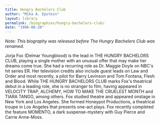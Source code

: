 ```yaml
---
title: Hungry Bachelors Club
author: "Mika A. Epstein"
layout: library
permalink: /biographies/hungry-bachelors-club/
date: "1996-08-20"
---
```

*Note: This biography was released before The Hungry Bachelors Club was renamed.*

Jorja Fox (Delmar Youngblood) is the lead in THE HUNGRY BACHELORS CLUB, playing a single mother with an unusual offer that may make her dreams come true. She had a recurring role as Dr. Maggie Doyle on NBC's hit series ER. Her television credits also include guest leads on Law and Order and most recently, a pilot for Barry Levinson and Tom Fontana, Flesh and Blood. While THE HUNGRY BACHELORS CLUB marks Fox's theatrical debut in a leading role, she is no stranger to film, having appeared in VELOCITY TRAP, ALCHEMY, HOW TO MAKE THE CRUELEST MONTH and TIARA TANGO, among others. Fox studied theatre and appeared onstage in New York and Los Angeles. She formed Honeypot Productions, a theatrical troupe in Los Angeles that presents one-act plays. Fox recently completed the feature MOMENTO, a dark suspense-mystery with Guy Pierce and Carrie Anne-Moss.
